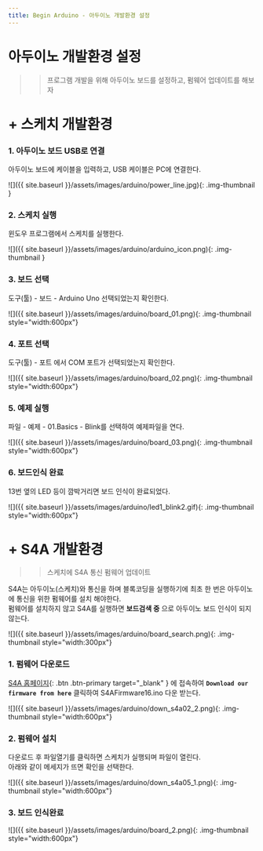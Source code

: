 ```yaml
---
title: Begin Arduino - 아두이노 개발환경 설정
---
```


# 아두이노 개발환경 설정   

>> 프로그램 개발을 위해 아두이노 보드를 설정하고, 펌웨어 업데이트를 해보자

# + 스케치 개발환경    

### 1. 아두이노 보드 USB로 연결

아두이노 보드에 케이블을 입력하고, USB 케이블은 PC에 연결한다.

![]({{ site.baseurl }}/assets/images/arduino/power_line.jpg){: .img-thumbnail }
### 2. 스케치 실행    
윈도우 프로그램에서 스케치를 실행한다.    

![]({{ site.baseurl }}/assets/images/arduino/arduino_icon.png){: .img-thumbnail }

### 3. 보드 선택    
도구(툴) - 보드 - Arduino Uno 선택되었는지 확인한다.   

![]({{ site.baseurl }}/assets/images/arduino/board_01.png){: .img-thumbnail style="width:600px"}

### 4. 포트 선택   
도구(툴) - 포트 에서 COM 포트가 선택되었는지 확인한다.    

![]({{ site.baseurl }}/assets/images/arduino/board_02.png){: .img-thumbnail style="width:600px"}   

### 5. 예제 실행
파일 - 예제 - 01.Basics - Blink를 선택하여 예제파일을 연다.

![]({{ site.baseurl }}/assets/images/arduino/board_03.png){: .img-thumbnail style="width:600px"}   

### 6. 보드인식 완료
13번 옆의 LED 등이 깜박거리면 보드 인식이 완료되었다.

![]({{ site.baseurl }}/assets/images/arduino/led1_blink2.gif){: .img-thumbnail style="width:600px"}   

# + S4A 개발환경
>> 스케치에 S4A 통신 펌웨어 업데이트

S4A는 아두이노(스케치)와 통신을 하며 블록코딩을 실행하기에 최초 한 번은 아두이노에 통신을 위한 펌웨어를 설치 해야한다.    
펌웨어를 설치하지 않고 S4A를 실행하면 **보드검색 중** 으로 아두이노 보드 인식이 되지 않는다.    

![]({{ site.baseurl }}/assets/images/arduino/board_search.png){: .img-thumbnail style="width:300px"}

### 1. 펌웨어 다운로드

[S4A 홈페이지](http://s4a.cat/){: .btn .btn-primary target="_blank" } 에 접속하여 
**`Download our firmware from here`** 클릭하여 S4AFirmware16.ino 다운 받는다.    

![]({{ site.baseurl }}/assets/images/arduino/down_s4a02_2.png){: .img-thumbnail style="width:600px"}

### 2. 펌웨어 설치
다운로드 후 파일열기를 클릭하면 스케치가 실행되며 파일이 열린다.    
아래와 같이 메세지가 뜨면 확인을 선택한다.    

![]({{ site.baseurl }}/assets/images/arduino/down_s4a05_1.png){: .img-thumbnail style="width:600px"}

### 3. 보드 인식완료
![]({{ site.baseurl }}/assets/images/arduino/board_2.png){: .img-thumbnail style="width:600px"}

